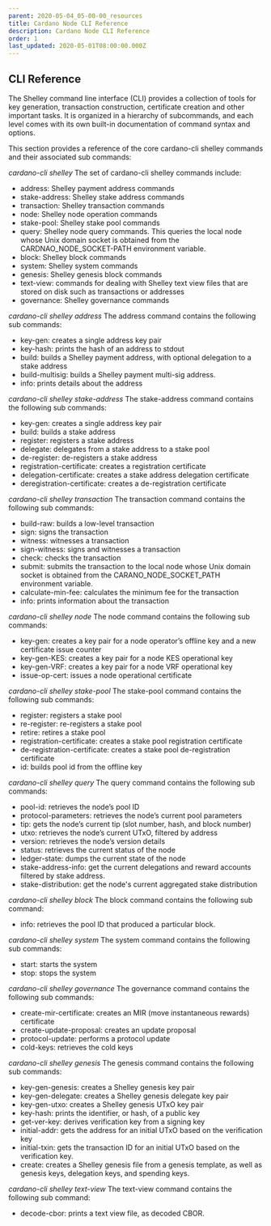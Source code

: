 ```yaml
---
parent: 2020-05-04_05-00-00_resources
title: Cardano Node CLI Reference
description: Cardano Node CLI Reference
order: 1
last_updated: 2020-05-01T08:00:00.000Z
---
```

## CLI Reference

The Shelley command line interface (CLI) provides a collection of tools for key generation, transaction construction, certificate creation and other important tasks. It is organized in a hierarchy of subcommands, and each level comes with its own built-in documentation of command syntax and options.

This section provides a reference of the core cardano-cli shelley commands and their associated sub commands:

*cardano-cli shelley*
The set of cardano-cli shelley commands include:
* address: Shelley payment address commands
* stake-address: Shelley stake address commands
* transaction: Shelley transaction commands
* node: Shelley node operation commands
* stake-pool: Shelley stake pool commands
* query: Shelley node query commands. This queries the local node whose Unix domain socket is obtained from the CARDNAO_NODE_SOCKET-PATH environment variable. 
* block: Shelley block commands
* system: Shelley system commands
* genesis: Shelley genesis block commands
* text-view: commands for dealing with Shelley text view files that are stored on disk such as transactions or addresses
* governance: Shelley governance commands

*cardano-cli shelley address*
The address command contains the following sub commands:
* key-gen: creates a single address key pair
* key-hash: prints the hash of an address to stdout
* build: builds a Shelley payment address, with optional delegation to a stake address
* build-multisig: builds a Shelley payment multi-sig address.
* info: prints details about the address

*cardano-cli shelley stake-address*
The stake-address command contains the following sub commands:
* key-gen: creates a single address key pair
* build: builds a stake address
* register: registers a stake address 
* delegate: delegates from a stake address to a stake pool
* de-register: de-registers a stake address
* registration-certificate: creates a registration certificate
* delegation-certificate: creates a stake address delegation certificate
* deregistration-certificate: creates a de-registration certificate

*cardano-cli shelley transaction*
The transaction command contains the following sub commands:
* build-raw: builds a low-level transaction
* sign: signs the transaction
* witness: witnesses a transaction
* sign-witness: signs and witnesses a transaction
* check: checks the transaction
* submit: submits the transaction to the local node whose Unix domain socket is obtained from the CARANO_NODE_SOCKET_PATH environment variable.
* calculate-min-fee: calculates the minimum fee for the transaction
* info: prints information about the transaction

*cardano-cli shelley node*
The node command contains the following sub commands:
* key-gen: creates a key pair for a node operator’s offline key and a new certificate issue counter
* key-gen-KES: creates a key pair for a node KES operational key
* key-gen-VRF: creates a key pair for a node VRF operational key
* issue-op-cert: issues a node operational certificate

*cardano-cli shelley stake-pool*
The stake-pool command contains the following sub commands:
* register: registers a stake pool
* re-register: re-registers a stake pool
* retire: retires a stake pool
* registration-certificate: creates a stake pool registration certificate
* de-registration-certificate: creates a stake pool de-registration certificate
* id:  builds pool id from the offline key

*cardano-cli shelley query*
The query command contains the following sub commands:
* pool-id: retrieves the node’s pool ID
* protocol-parameters: retrieves the node’s current pool parameters
* tip: gets the node’s current tip (slot number, hash, and block number)
* utxo: retrieves the node’s current UTxO, filtered by address
* version: retrieves the node’s version details
* status: retrieves the current status of the node
* ledger-state:  dumps the current state of the node
* stake-address-info: get the current delegations and reward accounts filtered by stake address.
* stake-distribution: get the node's current aggregated stake distribution

*cardano-cli shelley block*
The block command contains the following sub command:
* info: retrieves the pool ID that produced a particular block.

*cardano-cli shelley system*
The system command contains the following sub commands:
* start: starts the system
* stop: stops the system

*cardano-cli shelley governance*
The governance command contains the following sub commands:
* create-mir-certificate: creates an MIR (move instantaneous rewards) certificate
* create-update-proposal: creates an update proposal
* protocol-update: performs a protocol update
* cold-keys: retrieves the cold keys

*cardano-cli shelley genesis*
The genesis command contains the following sub commands:
* key-gen-genesis: creates a Shelley genesis key pair
* key-gen-delegate: creates a Shelley genesis delegate key pair
* key-gen-utxo: creates a Shelley genesis UTxO key pair
* key-hash: prints the identifier, or hash, of a public key
* get-ver-key: derives verification key from a signing key
* initial-addr: gets the address for an initial UTxO based on the verification key
* initial-txin: gets the transaction ID for an initial UTxO based on the verification key. 
* create: creates a Shelley genesis file from a genesis template, as well as genesis keys, delegation keys, and spending keys. 

*cardano-cli shelley text-view*
The text-view command contains the following sub command:
* decode-cbor: prints a text view file, as decoded CBOR. 
